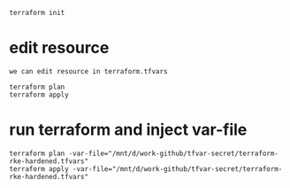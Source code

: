     
    terraform init

# edit resource

    we can edit resource in terraform.tfvars

    terraform plan
    terraform apply

# run terraform and inject var-file

    terraform plan -var-file="/mnt/d/work-github/tfvar-secret/terraform-rke-hardened.tfvars"
    terraform apply -var-file="/mnt/d/work-github/tfvar-secret/terraform-rke-hardened.tfvars"